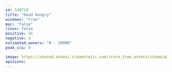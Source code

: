 ```yaml
---
id: 538710
title: "Dead Hungry"
windows: "true"
mac: "false"
linux: false
positive: 56
negative: 4
estimated_owners: "0 - 20000"
peak_ccu: 0

image: https://shared.akamai.steamstatic.com/store_item_assets/steam/apps/538710/header.jpg?t=1724830982
opinions:
---
```

